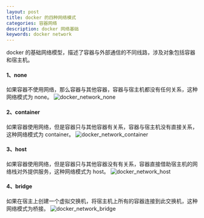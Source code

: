 ```yaml
---
layout: post
title: docker 的四种网络模式
categories: 容器网络
description: docker 网络基础 
keywords: docker network 
---
```

docker 的基础网络模型，描述了容器与外部通信的不同线路，涉及对象包括容器和宿主机。  

#### 1、none
如果容器不使用网络，那么容器与其他容器，容器与宿主机都没有任何关系，这种网络模式为 none。
![docker_network_none](http://wyong.cn/images/blog/docker/docker_network_none.png)
#### 2、container
如果容器使用网络，但是容器只与其他容器有关系，容器与宿主机没有直接关系，这种网络模式为 container。
![docker_network_container](http://wyong.cn/images/blog/docker/docker_network_container.png)
#### 3、host
如果容器使用网络，但是容器只与其他容器没有有关系，容器直接借助宿主机的网络栈对外提供服务，这种网络模式为 host。
![docker_network_host](http://wyong.cn/images/blog/docker/docker_network_host.png)
#### 4、bridge
如果在宿主上创建一个虚拟交换机，将宿主机上所有的容器连接到此交换机，这种网络模式为桥接。
![docker_network_bridge](http://wyong.cn/images/blog/docker/docker_network_bridge.png)